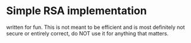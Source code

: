 # Simple RSA implementation
written for fun.
This is not meant to be efficient and is most definitely not secure or entirely correct, 
do NOT use it for anything that matters.
